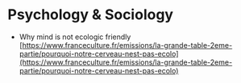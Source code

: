 # Psychology & Sociology

* Why mind is not ecologic friendly [https://www.franceculture.fr/emissions/la-grande-table-2eme-partie/pourquoi-notre-cerveau-nest-pas-ecolo](https://www.franceculture.fr/emissions/la-grande-table-2eme-partie/pourquoi-notre-cerveau-nest-pas-ecolo)

